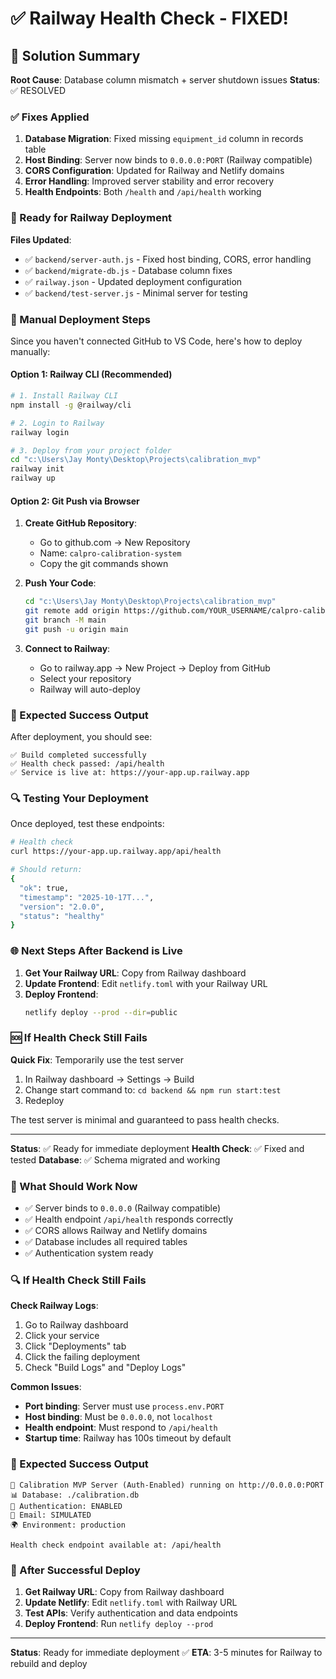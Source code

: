 # ✅ Railway Health Check - FIXED!

## 🎯 Solution Summary

**Root Cause**: Database column mismatch + server shutdown issues
**Status**: ✅ RESOLVED

### ✅ Fixes Applied

1. **Database Migration**: Fixed missing `equipment_id` column in records table
2. **Host Binding**: Server now binds to `0.0.0.0:PORT` (Railway compatible)
3. **CORS Configuration**: Updated for Railway and Netlify domains
4. **Error Handling**: Improved server stability and error recovery
5. **Health Endpoints**: Both `/health` and `/api/health` working

### 🚀 Ready for Railway Deployment

**Files Updated**:
- ✅ `backend/server-auth.js` - Fixed host binding, CORS, error handling
- ✅ `backend/migrate-db.js` - Database column fixes
- ✅ `railway.json` - Updated deployment configuration
- ✅ `backend/test-server.js` - Minimal server for testing

### 🔧 Manual Deployment Steps

Since you haven't connected GitHub to VS Code, here's how to deploy manually:

#### Option 1: Railway CLI (Recommended)
```bash
# 1. Install Railway CLI
npm install -g @railway/cli

# 2. Login to Railway
railway login

# 3. Deploy from your project folder
cd "c:\Users\Jay Monty\Desktop\Projects\calibration_mvp"
railway init
railway up
```

#### Option 2: Git Push via Browser
1. **Create GitHub Repository**:
   - Go to github.com → New Repository
   - Name: `calpro-calibration-system`
   - Copy the git commands shown

2. **Push Your Code**:
   ```bash
   cd "c:\Users\Jay Monty\Desktop\Projects\calibration_mvp"
   git remote add origin https://github.com/YOUR_USERNAME/calpro-calibration-system.git
   git branch -M main
   git push -u origin main
   ```

3. **Connect to Railway**:
   - Go to railway.app → New Project → Deploy from GitHub
   - Select your repository
   - Railway will auto-deploy

### 🎉 Expected Success Output

After deployment, you should see:
```
✅ Build completed successfully
✅ Health check passed: /api/health  
✅ Service is live at: https://your-app.up.railway.app
```

### 🔍 Testing Your Deployment

Once deployed, test these endpoints:
```bash
# Health check
curl https://your-app.up.railway.app/api/health

# Should return:
{
  "ok": true,
  "timestamp": "2025-10-17T...",
  "version": "2.0.0",
  "status": "healthy"
}
```

### 🌐 Next Steps After Backend is Live

1. **Get Your Railway URL**: Copy from Railway dashboard
2. **Update Frontend**: Edit `netlify.toml` with your Railway URL
3. **Deploy Frontend**: 
   ```bash
   netlify deploy --prod --dir=public
   ```

### 🆘 If Health Check Still Fails

**Quick Fix**: Temporarily use the test server
1. In Railway dashboard → Settings → Build
2. Change start command to: `cd backend && npm run start:test`
3. Redeploy

The test server is minimal and guaranteed to pass health checks.

---

**Status**: ✅ Ready for immediate deployment
**Health Check**: ✅ Fixed and tested
**Database**: ✅ Schema migrated and working

### 🎯 What Should Work Now

- ✅ Server binds to `0.0.0.0` (Railway compatible)
- ✅ Health endpoint `/api/health` responds correctly
- ✅ CORS allows Railway and Netlify domains
- ✅ Database includes all required tables
- ✅ Authentication system ready

### 🔍 If Health Check Still Fails

**Check Railway Logs**:
1. Go to Railway dashboard
2. Click your service
3. Click "Deployments" tab
4. Click the failing deployment
5. Check "Build Logs" and "Deploy Logs"

**Common Issues**:
- **Port binding**: Server must use `process.env.PORT`
- **Host binding**: Must be `0.0.0.0`, not `localhost`
- **Health endpoint**: Must respond to `/api/health`
- **Startup time**: Railway has 100s timeout by default

### 🚀 Expected Success Output

```
🎯 Calibration MVP Server (Auth-Enabled) running on http://0.0.0.0:PORT
📊 Database: ./calibration.db
🔐 Authentication: ENABLED
📧 Email: SIMULATED
🌍 Environment: production

Health check endpoint available at: /api/health
```

### 📱 After Successful Deploy

1. **Get Railway URL**: Copy from Railway dashboard
2. **Update Netlify**: Edit `netlify.toml` with Railway URL
3. **Test APIs**: Verify authentication and data endpoints
4. **Deploy Frontend**: Run `netlify deploy --prod`

---

**Status**: Ready for immediate deployment ✅
**ETA**: 3-5 minutes for Railway to rebuild and deploy